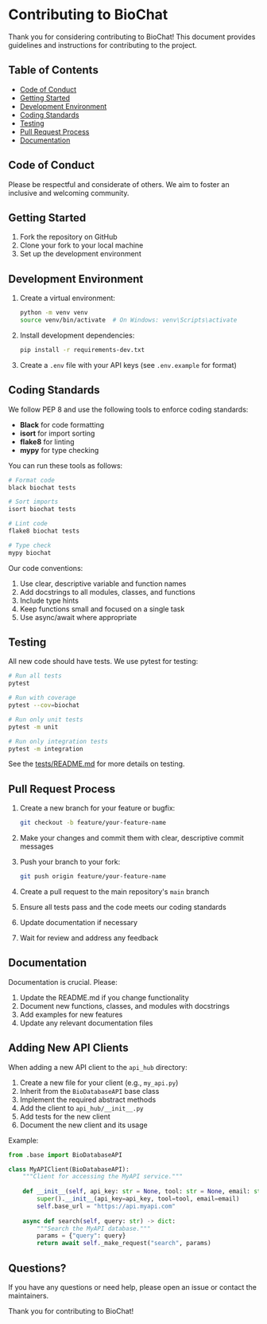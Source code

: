 # Contributing to BioChat

Thank you for considering contributing to BioChat! This document provides guidelines and instructions for contributing to the project.

## Table of Contents

- [Code of Conduct](#code-of-conduct)
- [Getting Started](#getting-started)
- [Development Environment](#development-environment)
- [Coding Standards](#coding-standards)
- [Testing](#testing)
- [Pull Request Process](#pull-request-process)
- [Documentation](#documentation)

## Code of Conduct

Please be respectful and considerate of others. We aim to foster an inclusive and welcoming community.

## Getting Started

1. Fork the repository on GitHub
2. Clone your fork to your local machine
3. Set up the development environment

## Development Environment

1. Create a virtual environment:
   ```bash
   python -m venv venv
   source venv/bin/activate  # On Windows: venv\Scripts\activate
   ```

2. Install development dependencies:
   ```bash
   pip install -r requirements-dev.txt
   ```

3. Create a `.env` file with your API keys (see `.env.example` for format)

## Coding Standards

We follow PEP 8 and use the following tools to enforce coding standards:

- **Black** for code formatting
- **isort** for import sorting
- **flake8** for linting
- **mypy** for type checking

You can run these tools as follows:

```bash
# Format code
black biochat tests

# Sort imports
isort biochat tests

# Lint code
flake8 biochat tests

# Type check
mypy biochat
```

Our code conventions:

1. Use clear, descriptive variable and function names
2. Add docstrings to all modules, classes, and functions
3. Include type hints
4. Keep functions small and focused on a single task
5. Use async/await where appropriate

## Testing

All new code should have tests. We use pytest for testing:

```bash
# Run all tests
pytest

# Run with coverage
pytest --cov=biochat

# Run only unit tests
pytest -m unit

# Run only integration tests
pytest -m integration
```

See the [tests/README.md](tests/README.md) for more details on testing.

## Pull Request Process

1. Create a new branch for your feature or bugfix:
   ```bash
   git checkout -b feature/your-feature-name
   ```

2. Make your changes and commit them with clear, descriptive commit messages

3. Push your branch to your fork:
   ```bash
   git push origin feature/your-feature-name
   ```

4. Create a pull request to the main repository's `main` branch

5. Ensure all tests pass and the code meets our coding standards

6. Update documentation if necessary

7. Wait for review and address any feedback

## Documentation

Documentation is crucial. Please:

1. Update the README.md if you change functionality
2. Document new functions, classes, and modules with docstrings
3. Add examples for new features
4. Update any relevant documentation files

## Adding New API Clients

When adding a new API client to the `api_hub` directory:

1. Create a new file for your client (e.g., `my_api.py`)
2. Inherit from the `BioDatabaseAPI` base class
3. Implement the required abstract methods
4. Add the client to `api_hub/__init__.py`
5. Add tests for the new client
6. Document the new client and its usage

Example:

```python
from .base import BioDatabaseAPI

class MyAPIClient(BioDatabaseAPI):
    """Client for accessing the MyAPI service."""
    
    def __init__(self, api_key: str = None, tool: str = None, email: str = None):
        super().__init__(api_key=api_key, tool=tool, email=email)
        self.base_url = "https://api.myapi.com"
    
    async def search(self, query: str) -> dict:
        """Search the MyAPI database."""
        params = {"query": query}
        return await self._make_request("search", params)
```

## Questions?

If you have any questions or need help, please open an issue or contact the maintainers.

Thank you for contributing to BioChat!